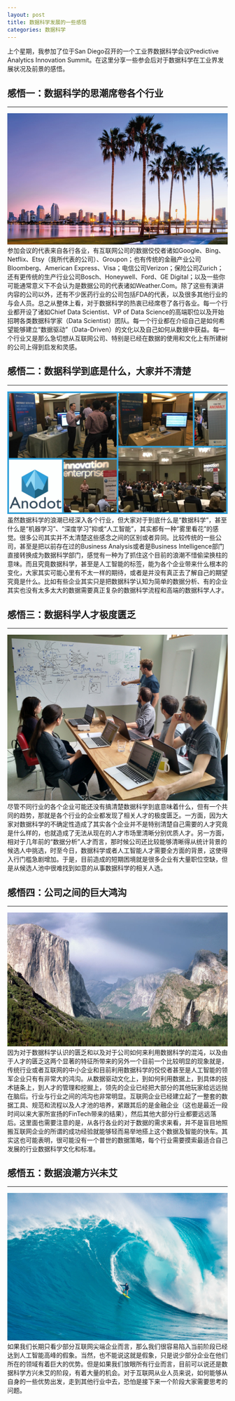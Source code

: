 ```yaml
---
layout: post
title: 数据科学发展的一些感悟
categories: 数据科学
---
```


上个星期，我参加了位于San Diego召开的一个工业界数据科学会议Predictive Analytics Innovation Summit。在这里分享一些参会后对于数据科学在工业界发展状况及前景的感悟。

## 感悟一：数据科学的思潮席卷各个行业
***
![](/assets/san_diego.jpg)
参加会议的代表来自各行各业，有互联网公司的数据佼佼者诸如Google、Bing、Netflix、Etsy（我所代表的公司）、Groupon；也有传统的金融产业公司Bloomberg、American Express、Visa；电信公司Verizon；保险公司Zurich；还有更传统的生产行业公司Bosch、Honeywell、Ford、GE Digital；以及一些你可能通常意义下不会认为是数据公司的代表诸如Weather.Com。除了这些有演讲内容的公司以外，还有不少医药行业的公司包括FDA的代表，以及很多其他行业的与会人员。总之从整体上看，对于数据科学的热衷已经席卷了各行各业。每一个行业都开设了诸如Chief Data Scientist、VP of Data Science的高端职位以及开始招聘各类数据科学家（Data Scientist）团队。每一个行业都在介绍自己是如何希望能够建立“数据驱动”（Data-Driven）的文化以及自己如何从数据中获益。每一个行业又是那么急切想从互联网公司、特别是已经在数据的使用和文化上有所建树的公司上得到启发和灵感。

## 感悟二：数据科学到底是什么，大家并不清楚
***
![](/assets/san_diego2.jpg)
虽然数据科学的浪潮已经深入各个行业，但大家对于到底什么是“数据科学”，甚至什么是“机器学习”、“深度学习”抑或“人工智能”，其实都有一种“雾里看花”的感觉。很多公司其实并不太清楚这些感念之间的区别或者异同。比较传统的一些公司，甚至是把以前存在过的Business Analysis或者是Business Intelligence部门直接转换成为数据科学部门，感觉有一种为了抓住这个目前的浪潮不惜偷梁换柱的意味。而且究竟数据科学，甚至是人工智能的标签，能为各个企业带来什么根本的变化，大家其实可能心里有不太一样的期待，或者是并没有真正去了解自己的期望究竟是什么。比如有些企业其实只是把数据科学认知为简单的数据分析、有的企业其实也没有太多太大的数据需要真正复杂的数据科学流程和高端的数据科学人才。

## 感悟三：数据科学人才极度匮乏
***
![](/assets/bootcamp.jpg)
尽管不同行业的各个企业可能还没有搞清楚数据科学到底意味着什么，但有一个共同的趋势，那就是各个行业的企业都发现了相关人才的极度匮乏。一方面，因为大家对数据科学的不确定性造成了其实各个企业并不是特别清楚自己需要的人才究竟是什么样的，也就造成了无法从现在的人才市场里清晰分别优质人才。另一方面，相对于几年前的“数据分析”人才而言，那时候公司还比较能够清晰得从统计背景的候选人中挑选，时至今日，数据科学或者人工智能人才需要全方面的背景，这使得入行门槛急剧增加。于是，目前造成的短期困境就是很多企业有大量职位空缺，但是从候选人池中很难找到如意的从事数据科学的相关人选。

## 感悟四：公司之间的巨大鸿沟
***
![](/assets/gap.jpg)
因为对于数据科学认识的匮乏和以及对于公司如何来利用数据科学的混沌，以及由于人才的匮乏这两个显著的特征所带来的另外一个目前一个比较明显的现象就是，传统行业或者互联网的中小企业和目前利用数据科学的佼佼者甚至是人工智能的领军企业只有有非常大的鸿沟。从数据驱动文化上，到如何利用数据上，到具体的技术链条上，到人才的管理和挖掘上，领先的企业已经把大部分的其他玩家给远远抛在脑后。行业与行业之间的鸿沟也非常明显。互联网企业已经建立起了一整套的数据工具、规范和流程以及人才池的培养，紧跟其后的是金融企业（这也是最近一段时间以来大家所宣扬的FinTech带来的结果），然后其他大部分行业都要远远落后。这里面也需要注意的是，从各行各业的对于数据的需求来看，并不是盲目地照搬互联网企业的所谓的成功经验就能够轻而易举地搭上这个数据及智能的快车。其实这也可能表明，很可能没有一个普世的数据策略，每个行业需要摸索最适合自己发展的行业数据科学文化和标准。

## 感悟五：数据浪潮方兴未艾
***
![](/assets/wave.jpg)
如果我们长期只看少部分互联网尖端企业而言，那么我们很容易陷入当前阶段已经达到人工智能高峰的假象。当然，也不能说这就是假象，只是说少部分企业在他们所在的领域有着巨大的优势。但是如果我们放眼所有行业而言，目前可以说还是数据科学方兴未艾的阶段，有着大量的机会。对于互联网从业人员来说，如何能够从自身的一些优势出发，走到其他行业中去，恐怕是接下来一个阶段大家需要思考的问题。

